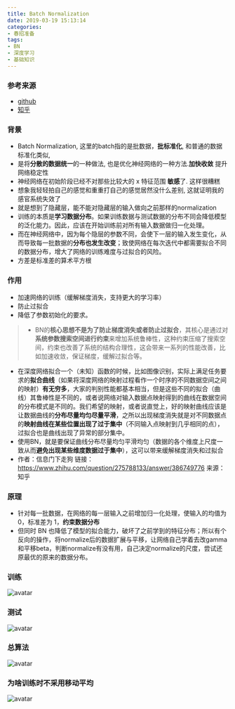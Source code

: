 ```yaml
---
title: Batch Normalization
date: 2019-03-19 15:13:14
categories: 
- 春招准备
tags:
- BN
- 深度学习
- 基础知识 
---
```

### 参考来源
- [github](https://github.com/imhuay/Algorithm_Interview_Notes-Chinese)
- [知乎](https://www.zhihu.com/question/275788133/answer/386749776)

### 背景
- Batch Normalization, 这里的batch指的是批数据，**批标准化**, 和普通的数据标准化类似,
- 是将**分散的数据统一**的一种做法, 也是优化神经网络的一种方法.**加快收敛** 提升网络稳定性
- 神经网络在初始阶段已经不对那些比较大的 x 特征范围 **敏感**了. 这样很糟糕
- 想象我轻轻拍自己的感觉和重重打自己的感觉居然没什么差别, 这就证明我的感官系统失效了
- 就是想到了隐藏层，能不能对隐藏层的输入做向之前那样的normalization
- 训练的本质是**学习数据分布**。如果训练数据与测试数据的分布不同会降低模型的泛化能力。因此，应该在开始训练前对所有输入数据做归一化处理。
- 而在神经网络中，因为每个隐层的参数不同，会使下一层的输入发生变化，从而导致每一批数据的**分布也发生改变**；致使网络在每次迭代中都需要拟合不同的数据分布，增大了网络的训练难度与过拟合的风险。
- 方差是标准差的算术平方根

### 作用
- 加速网络的训练（缓解梯度消失，支持更大的学习率）
- 防止过拟合
- 降低了参数初始化的要求。
> - BN的**核心思想不是为了防止梯度消失或者防止过拟合**，其核心是通过对**系统参数搜索空间进行约束**来增加系统鲁棒性，这种约束压缩了搜索空间，约束也改善了系统的结构合理性，这会带来一系列的性能改善，比如加速收敛，保证梯度，缓解过拟合等。
 - 在深度网络拟合一个（未知）函数的时候，比如图像识别，实际上满足任务要求的**拟合曲线**（如果将深度网络的映射过程看作一个时序的不同数据空间之间的映射）**有无穷多**，大家的判别性能都基本相当，但是这些不同的拟合（曲线）其鲁棒性是不同的，或者说网络对输入数据点映射得到的曲线在数据空间的分布模式是不同的。我们希望的映射，或者说直觉上，好的映射曲线应该是让数据曲线的**分布尽量均匀尽量平滑**，之所以出现梯度消失就是对不同数据点的**映射曲线在某些位置出现了过于集中**（不同输入点映射到几乎相同的点），过拟合也是曲线出现了异常的部分集中。
 - 使用BN，就是要保证曲线分布尽量均匀平滑均匀（数据的各个维度上尺度一致从而**避免出现某些维度数据过于集中**），这可以带来缓解梯度消失和过拟合
 - 作者：信息门下走狗  链接：https://www.zhihu.com/question/275788133/answer/386749776  来源：知乎

### 原理
- 针对每一批数据，在网络的每一层输入之前增加归一化处理，使输入的均值为 0，标准差为 1，**约束数据分布**
- 但同时 BN 也降低了模型的拟合能力，破坏了之前学到的特征分布；所以有个反向的操作，将normalize后的数据扩展与平移，让网络自己学着去改gamma和平移beta，判断normalize有没有用，自己决定normalize的尺度，尝试还原最优的原来的数据分布。
### 训练
![avatar](TIM截图20190319151834.jpg)

### 测试
![avatar](TIM截图20190319153814.jpg)

### 总算法
![avatar](TIM截图20190319151846.jpg)

### 为啥训练时不采用移动平均
![avatar](TIM截图20190319160349.jpg)


